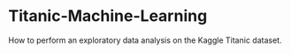 # Titanic-Machine-Learning
How to perform an exploratory data analysis on the Kaggle Titanic dataset.

